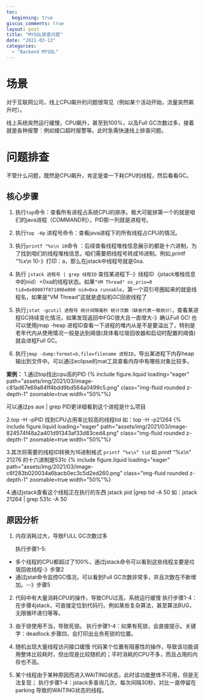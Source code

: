 ```yaml
---
toc:
  beginning: true
giscus_comments: true
layout: post
title: "MYSQL排查问题"
date: "2021-03-13"
categories: 
  - "Backend MYSQL"
---
```



# 场景
对于互联网公司，线上CPU飙升的问题很常见（例如某个活动开始，流量突然飙升时）。

线上系统突然运行缓慢，CPU飙升，甚至到100%，以及Full GC次数过多，接着就是各种报警：例如接口超时报警等。此时急需快速线上排查问题。

# 问题排查
不管什么问题，既然是CPU飙升，肯定是查一下耗CPU的线程，然后看看GC。

## 核心步骤
1. 执行```top```命令：查看所有进程占系统CPU的排序。极大可能排第一个的就是咱们的java进程（COMMAND列）。PID那一列就是进程号。

2. 执行```top -Hp``` 进程号命令：查看java进程下的所有线程占CPU的情况。

3. 执行```printf "%x\n 10```命令 ：后续查看线程堆栈信息展示的都是十六进制，为了找到咱们的线程堆栈信息，咱们需要把线程号转成16进制。例如,printf "%x\n 10-》打印：a，那么在jstack中线程号就是0xa.

4. 执行 ```jstack 进程号 | grep 线程ID``` 查找某进程下-》线程ID（jstack堆栈信息中的nid）=0xa的线程状态。如果```"VM Thread" os_prio=0 tid=0x00007f871806e000 nid=0xa runnable```，第一个双引号圈起来的就是线程名，如果是“VM Thread”这就是虚拟机GC回收线程了

5. 执行```jstat -gcutil 进程号 统计间隔毫秒 统计次数（缺省代表一致统计）```，查看某进程GC持续变化情况，如果发现返回中FGC很大且一直增大-》确认Full GC! 也可以使用jmap -heap 进程ID查看一下进程的堆内从是不是要溢出了，特别是老年代内从使用情况一般是达到阈值(具体看垃圾回收器和启动时配置的阈值)就会进程Full GC。

6. 执行```jmap -dump:format=b,file=filename 进程ID```，导出某进程下内存heap输出到文件中。可以通过eclipse的mat工具查看内存中有哪些对象比较多。

**案例：**
1.通过top找出cpu高的PID
   {% include figure.liquid loading="eager" path="assets/img/2021/03/image-c81ad67e69a84ff4bdd9bd564a0499c5.png" class="img-fluid rounded z-depth-1" zoomable=true width="50%"%}

可以通过ps aux | grep PID更详细看到这个进程是什么项目

2.top -H -pPID 找到CPU占用率比较高的线程tid
   如：top -H -p21264
   {% include figure.liquid loading="eager" path="assets/img/2021/03/image-824574f48a2a401d91343af33d83ced4.png" class="img-fluid rounded z-depth-1" zoomable=true width="50%"%}

3.其次将需要的线程ID转换为16进制格式
   ```printf “%x\n” tid```
   如 printf “%x\n” 21276   的十六进制是531c
   {% include figure.liquid loading="eager" path="assets/img/2021/03/image-c6f283b020034a6bacb0ec3c5d2ed260.png" class="img-fluid rounded z-depth-1" zoomable=true width="50%"%}

4.通过jstack查看这个线程正在执行的东西
   jstack pid |grep tid -A 50
   如：jstack 21264 | grep 531c -A 50

## 原因分析
1. 内存消耗过大，导致FULL GC次数过多
   
   执行步骤1-5:
- 多个线程的CPU都超过了100%，通过jstack命令可以看到这些线程主要是垃圾回收线程-》步骤2
- 通过jstat命令监控GC情况，可以看到Full GC次数非常多，并且次数在不断增加。--》步骤5

2. 代码中有大量消耗CPU的操作，导致CPU过高，系统运行缓慢
   执行步骤1-4：在步骤4jstack，可直接定位到代码行。例如某些复杂算法，甚至算法BUG，无限循环递归等等。

3. 由于锁使用不当，导致死锁。
   执行步骤1-4：如果有死锁，会直接提示。关键字：deadlock.步骤四，会打印出业务死锁的位置。

4. 随机出现大量线程访问接口缓慢
   代码某个位置有阻塞性的操作，导致该功能调用整体比较耗时，但出现是比较随机的；平时消耗的CPU不多，而且占用的内存也不高。

5. 某个线程由于某种原因而进入WAITING状态，此时该功能整体不可用，但是无法复现；
   执行步骤1-4：jstack多查询几次，每次间隔30秒，对比一直停留在parking 导致的WAITING状态的线程。





























